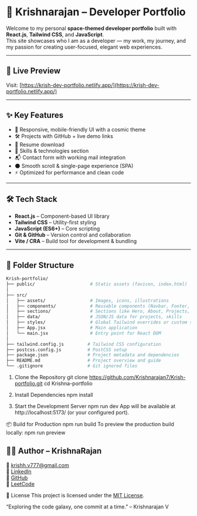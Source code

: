 # 🌌 Krishnarajan – Developer Portfolio

Welcome to my personal **space-themed developer portfolio** built with **React.js**, **Tailwind CSS**, and **JavaScript**.  
This site showcases who I am as a developer — my work, my journey, and my passion for creating user-focused, elegant web experiences.

---

## 🔭 Live Preview

Visit: [https://krish-dev-portfolio.netlify.app/](https://krish-dev-portfolio.netlify.app/)

---

## ✨ Key Features

- 🚀 Responsive, mobile-friendly UI with a cosmic theme
- 🛠️ Projects with GitHub + live demo links
- 💼 Resume download
- 🧠 Skills & technologies section
- 📬 Contact form with working mail integration
- 🌑 Smooth scroll & single-page experience (SPA)
- ⚡ Optimized for performance and clean code

---

## 🛠️ Tech Stack

- **React.js** – Component-based UI library
- **Tailwind CSS** – Utility-first styling
- **JavaScript (ES6+)** – Core scripting
- **Git & GitHub** – Version control and collaboration
- **Vite / CRA** – Build tool for development & bundling

---

## 📁 Folder Structure

```bash
Krish-portfolio/
├── public/                     # Static assets (favicon, index.html)
│
├── src/
│   ├── assets/                 # Images, icons, illustrations
│   ├── components/             # Reusable components (Navbar, Footer, etc.)
│   ├── sections/               # Sections like Hero, About, Projects, Contact
│   ├── data/                   # JSON/JS data for projects, skills
│   ├── styles/                 # Global Tailwind overrides or custom styles
│   ├── App.jsx                 # Main application
│   └── main.jsx                # Entry point for React DOM
│
├── tailwind.config.js         # Tailwind CSS configuration
├── postcss.config.js          # PostCSS setup
├── package.json               # Project metadata and dependencies
├── README.md                  # Project overview and guide
└── .gitignore                 # Git ignored files

```

1. Clone the Repository
git clone https://github.com/Krishnarajan7/Krish-portfolio.git
cd Krishna-portfolio

2. Install Dependencies
npm install

3. Start the Development Server
npm run dev
App will be available at http://localhost:5173/ (or your configured port).

📦 Build for Production
npm run build
To preview the production build locally:
npm run preview


## 👨‍🚀 Author – KrishnaRajan

📧 [krishh.v777@gmail.com](mailto:krishh.v777@gmail.com)  
🔗 [LinkedIn](https://www.linkedin.com/in/krishnarajan007)  
🐙 [GitHub](https://github.com/Krishnarajan7)  
🧠 [LeetCode](https://leetcode.com/u/KrishCodes7/)

📜 License
This project is licensed under the [MIT License](LICENSE).


“Exploring the code galaxy, one commit at a time.” – Krishnarajan V

